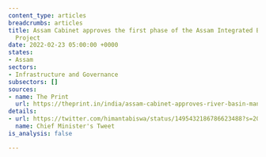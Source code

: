 ```yaml
---
content_type: articles
breadcrumbs: articles
title: Assam Cabinet approves the first phase of the Assam Integrated Basin Management
  Project
date: 2022-02-23 05:00:00 +0000
states:
- Assam
sectors:
- Infrastructure and Governance
subsectors: []
sources:
- name: The Print
  url: https://theprint.in/india/assam-cabinet-approves-river-basin-management-project-eases-agro-forestry-rules/839997/
details:
- url: https://twitter.com/himantabiswa/status/1495432186786623488?s=20&t=eRb_B8lo7Y6d1cTbSrMuWw
  name: Chief Minister's Tweet
is_analysis: false

---
```

